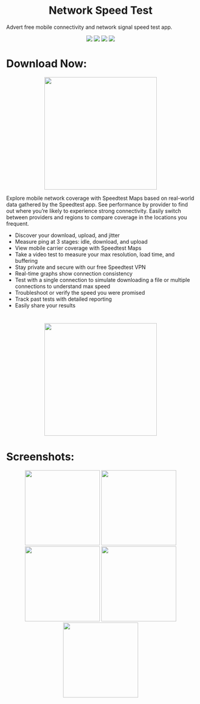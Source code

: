 <h1 align="center">Network Speed Test</h1>
  
Advert free mobile connectivity and network signal speed test app.
<br>

<div align="center">

<a href="https://t.me/banrossyn" target="_blank"><img src="https://img.shields.io/badge/Telegram-%40banrossyn-28a8ea"></a>
<a href="https://wa.me/+919694260426/" target="_blank"><img src="https://img.shields.io/badge/whatsapp-%40+919694260426-28a8ea"></a>
<a href="https://www.linkedin.com/in/banrossyn/" target="_blank"><img src="https://img.shields.io/badge/LinkedIn-banrossyn-informational"></a>
<a href="mailto:banrossyn@gmail.com"><img src="https://img.shields.io/badge/Email-banrossyn%40gmail.com-blue"></a>

</div>

  

 # Download Now:
<p align="center">
    <a href="https://github.com/AndroidWithRossyn/NetworkSpeedTest/raw/main/app-debug.apk">
      <img src="https://user-images.githubusercontent.com/97843190/183300573-ac4dd10f-b7e2-476d-a36d-7dd12ff497c7.png" width ="300" />
    </a>
  </p>

Explore mobile network coverage with Speedtest Maps based on real-world data gathered by the Speedtest app. See performance by provider to find out where you’re likely to experience strong connectivity. Easily switch between providers and regions to compare coverage in the locations you frequent.


- Discover your download, upload, and jitter
- Measure ping at 3 stages: idle, download, and upload
- View mobile carrier coverage with Speedtest Maps
- Take a video test to measure your max resolution, load time, and buffering
- Stay private and secure with our free Speedtest VPN
- Real-time graphs show connection consistency
- Test with a single connection to simulate downloading a file or multiple connections to understand max speed
- Troubleshoot or verify the speed you were promised
- Track past tests with detailed reporting
- Easily share your results

#

<p align="center">
    <a href="https://github.com/AndroidWithRossyn/NetworkSpeedTest/raw/main/app-debug.apk">
       <img src="https://user-images.githubusercontent.com/97843190/183300573-ac4dd10f-b7e2-476d-a36d-7dd12ff497c7.png" width ="300" />
    </a>
  </p>



# Screenshots:

 <p align="center">
    <a>
      <img src="https://github.com/OmaPrakash/NetworkSpeedTest/assets/118904953/57d5742b-e2b3-4a5a-8e00-a57ac7f69fdb" width="200" />
    </a>
 <a>
      <img src="https://github.com/OmaPrakash/NetworkSpeedTest/assets/118904953/f099284e-7d73-4ed2-89b7-9b15aab20e15"  width="200" />
    </a>
  <a>
      <img src="https://github.com/OmaPrakash/NetworkSpeedTest/assets/118904953/a9e43c6b-4844-4662-9947-0ae1f33b96e9"  width="200" />
    </a>
     <a>
      <img src="https://github.com/OmaPrakash/NetworkSpeedTest/assets/118904953/8571f065-83a3-4230-983b-a3c8688e5b28"  width="200" />
    </a>
     <a>
      <img src="https://github.com/OmaPrakash/NetworkSpeedTest/assets/118904953/dee1bb86-f1ff-4350-8982-d9a57ee15ebc"  width="200" />
    </a>
  </p>
